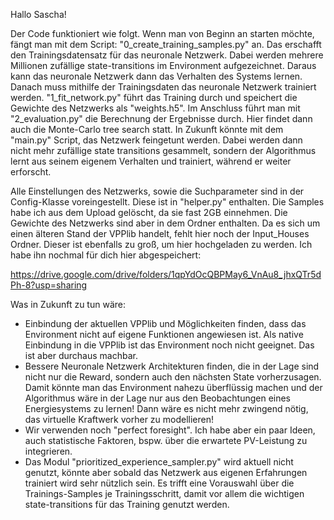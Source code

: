 Hallo Sascha!

Der Code funktioniert wie folgt. Wenn man von Beginn an starten möchte, fängt man mit dem Script: "0_create_training_samples.py" an.
Das erschafft den Trainingsdatensatz für das neuronale Netzwerk. Dabei werden mehrere Millionen zufällige state-transitions im Environment aufgezeichnet. Daraus kann das neuronale Netzwerk dann das Verhalten des Systems lernen.
Danach muss mithilfe der Trainingsdaten das neuronale Netzwerk trainiert werden. "1_fit_network.py" führt das Training durch und speichert die Gewichte des Netzwerks als "weights.h5".
Im Anschluss führt man mit "2_evaluation.py" die Berechnung der Ergebnisse durch. Hier findet dann auch die Monte-Carlo tree search statt.
In Zukunft könnte mit dem "main.py" Script, das Netzwerk feingetunt werden. Dabei werden dann nicht mehr zufällige state transitions gesammelt, sondern der Algorithmus lernt aus seinem eigenem Verhalten und trainiert, während er weiter erforscht.

Alle Einstellungen des Netzwerks, sowie die Suchparameter sind in der Config-Klasse voreingestellt. Diese ist in "helper.py" enthalten.
Die Samples habe ich aus dem Upload gelöscht, da sie fast 2GB einnehmen. Die Gewichte des Netzwerks sind aber in dem Ordner enthalten.
Da es sich um einen älteren Stand der VPPlib handelt, fehlt hier noch der Input_Houses Ordner. Dieser ist ebenfalls zu groß, um hier hochgeladen zu werden. Ich habe ihn nochmal für dich hier abgespeichert:

https://drive.google.com/drive/folders/1qpYdOcQBPMay6_VnAu8_jhxQTr5dPh-8?usp=sharing

Was in Zukunft zu tun wäre:
 - Einbindung der aktuellen VPPlib und Möglichkeiten finden, dass das Environment nicht auf eigene Funktionen angewiesen ist. Als native Einbindung in die VPPlib ist das Environment noch nicht geeignet. Das ist aber durchaus machbar.
 - Bessere Neuronale Netzwerk Architekturen finden, die in der Lage sind nicht nur die Reward, sondern auch den nächsten State vorherzusagen. Damit könnte man das Environment nahezu überflüssig machen und der Algorithmus wäre in der Lage nur aus den Beobachtungen eines Energiesystems zu lernen! Dann wäre es nicht mehr zwingend nötig, das virtuelle Kraftwerk vorher zu modellieren!
 - Wir verwenden noch "perfect foresight". Ich habe aber ein paar Ideen, auch statistische Faktoren, bspw. über die erwartete PV-Leistung zu integrieren.
 - Das Modul "prioritized_experience_sampler.py" wird aktuell nicht genutzt, könnte aber sobald das Netzwerk aus eigenen Erfahrungen trainiert wird sehr nützlich sein. Es trifft eine Vorauswahl über die Trainings-Samples je Trainingsschritt, damit vor allem die wichtigen state-transitions für das Training genutzt werden.
